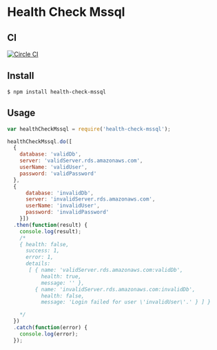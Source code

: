 # Health Check Mssql

## CI
[![Circle CI](https://circleci.com/gh/LucasRodrigues/health-check-mssql.svg?style=svg)](https://circleci.com/gh/LucasRodrigues/health-check-mssql)

## Install

```
$ npm install health-check-mssql
```

## Usage

```js
var healthCheckMssql = require('health-check-mssql');

healthCheckMssql.do([
  {
    database: 'validDb',
    server: 'validServer.rds.amazonaws.com',
    userName: 'validUser',
    password: 'validPassword'
  },
  {
      database: 'invalidDb',
      server: 'invalidServer.rds.amazonaws.com',
      userName: 'invalidUser',
      password: 'invalidPassword'
    }])
  .then(function(result) {
    console.log(result);
    /* 
    { health: false,
      success: 1,
      error: 1,
      details: 
       [ { name: 'validServer.rds.amazonaws.com:validDb',
           health: true,
           message: '' },
         { name: 'invalidServer.rds.amazonaws.com:invalidDb',
           health: false,
           message: 'Login failed for user \'invalidUser\'.' } ] }

    */
  })
  .catch(function(error) {
    console.log(error);
  });
```
